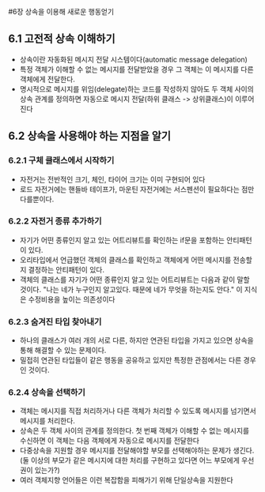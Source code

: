 #6장 상속을 이용해 새로운 행동얻기

## 6.1 고전적 상속 이해하기
- 상속이란 자동화된 메시지 전달 시스템이다(automatic message delegation)
- 특정 객체가 이해할 수 없는 메시지를 전달받았을 경우 그 객체는 이 메시지를 다른 객체에게 전달한다.
- 명시적으로 메시지를 위임(delegate)하는 코드를 작성하지 않아도 두 객체 사이의 상속 관계를 정의하면 자동으로 메시지 전달(하위 클래스 -> 상위클래스)이 이루어 진다

## 6.2 상속을 사용해야 하는 지점을 알기

### 6.2.1 구체 클래스에서 시작하기
- 자전거는 전반적인 크기, 체인, 타이어 크기는 이미 구현되어 있다
- 로드 자전거에는 핸들바 테이프가, 마운틴 자전거에는 서스펜션이 필요하다는 점만 다를뿐이다.

### 6.2.2 자전거 종류 추가하기
- 자기가 어떤 종류인지 알고 있는 어트리뷰트를 확인하는 if문을 포함하는 안티패턴이 있다.
- 오리타입에서 언급했던 객체의 클래스를 확인하고 객체에게 어떤 메시지를 전송할지 결정하는 안티패턴이 있다.
- 객체의 클래스를 자기가 어떤 종류인지 알고 있는 어트리뷰트는 다음과 같이 말할 것이다. "나는 네가 누구인지 알고있다. 때문에 네가 무엇을 하는지도 안다." 이 지식은 수정비용을 높이는 의존성이다

### 6.2.3 숨겨진 타입 찾아내기
- 하나의 클래스가 여러 개의 서로 다른, 하지만 연관된 타입을 가지고 있으면 상속을 통해 해결할 수 있는 문제이다.
- 밀접히 연관된 타입들이 같은 행동을 공유하고 있지만 특정한 관점에서는 다른 경우인 것이다.

### 6.2.4 상속을 선택하기
- 객체는 메시지를 직접 처리하거나 다른 객체가 처리할 수 있도록 메시지를 넘기면서 메시지를 처리한다.
- 상속은 두 객체 사이의 관계를 정의한다. 첫 번째 객체가 이해할 수 없는 메시지를 수신하면 이 객체는 다음 객체에게 자동으로 메시지를 전달한다
- 다중상속을 지원할 경우 메시지를 전달해야할 부모를 선택해야하는 문제가 생긴다.(둘 이상의 부모가 같은 메시지에 대한 처리를 구현하고 있다면 어느 부모에게 우선권이 있는가?)
- 여러 객체지향 언어들은 이런 복잡함을 피해가기 위해 단일상속을 지원한다


